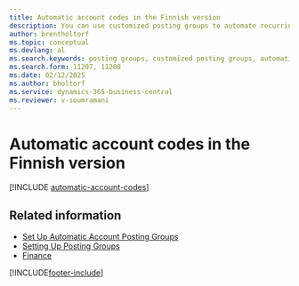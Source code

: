 ```yaml
---
title: Automatic account codes in the Finnish version
description: You can use customized posting groups to automate recurring transactions in journals, sales documents, or purchase documents in the Finnish version.
author: brentholtorf
ms.topic: conceptual
ms.devlang: al
ms.search.keywords: posting groups, customized posting groups, automatic account codes, recurring transactions, sales documents, journals, purchase documents
ms.search.form: 11207, 11208
ms.date: 02/12/2025
ms.author: bholtorf
ms.service: dynamics-365-business-central
ms.reviewer: v-soumramani
---
```


# Automatic account codes in the Finnish version

[!INCLUDE [automatic-account-codes](../includes/FISE/automatic-account-codes.md)]

## Related information

- [Set Up Automatic Account Posting Groups](how-to-set-up-automatic-account-posting-groups.md)   
- [Setting Up Posting Groups](../../finance-posting-groups.md)  
- [Finance](../../finance.md)  

[!INCLUDE[footer-include](../../includes/footer-banner.md)]
